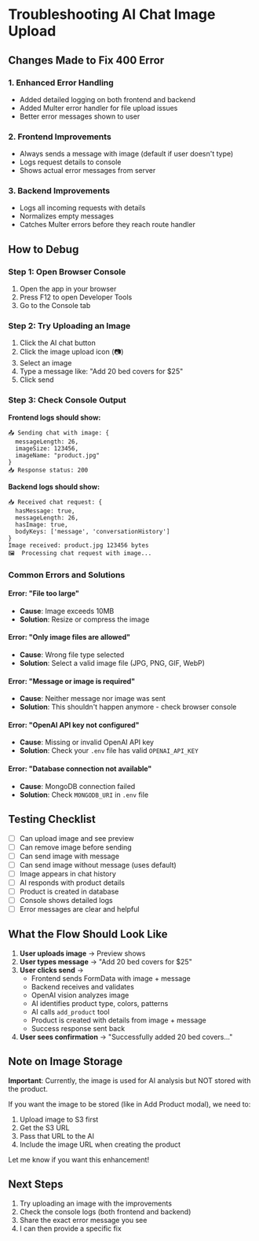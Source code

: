 # Troubleshooting AI Chat Image Upload

## Changes Made to Fix 400 Error

### 1. Enhanced Error Handling
- Added detailed logging on both frontend and backend
- Added Multer error handler for file upload issues
- Better error messages shown to user

### 2. Frontend Improvements
- Always sends a message with image (default if user doesn't type)
- Logs request details to console
- Shows actual error messages from server

### 3. Backend Improvements
- Logs all incoming requests with details
- Normalizes empty messages
- Catches Multer errors before they reach route handler

## How to Debug

### Step 1: Open Browser Console
1. Open the app in your browser
2. Press F12 to open Developer Tools
3. Go to the Console tab

### Step 2: Try Uploading an Image
1. Click the AI chat button
2. Click the image upload icon (📷)
3. Select an image
4. Type a message like: "Add 20 bed covers for $25"
5. Click send

### Step 3: Check Console Output

**Frontend logs should show:**
```
📤 Sending chat with image: {
  messageLength: 26,
  imageSize: 123456,
  imageName: "product.jpg"
}
📥 Response status: 200
```

**Backend logs should show:**
```
📥 Received chat request: {
  hasMessage: true,
  messageLength: 26,
  hasImage: true,
  bodyKeys: ['message', 'conversationHistory']
}
Image received: product.jpg 123456 bytes
🖼️  Processing chat request with image...
```

### Common Errors and Solutions

#### Error: "File too large"
- **Cause**: Image exceeds 10MB
- **Solution**: Resize or compress the image

#### Error: "Only image files are allowed"
- **Cause**: Wrong file type selected
- **Solution**: Select a valid image file (JPG, PNG, GIF, WebP)

#### Error: "Message or image is required"
- **Cause**: Neither message nor image was sent
- **Solution**: This shouldn't happen anymore - check browser console

#### Error: "OpenAI API key not configured"
- **Cause**: Missing or invalid OpenAI API key
- **Solution**: Check your `.env` file has valid `OPENAI_API_KEY`

#### Error: "Database connection not available"
- **Cause**: MongoDB connection failed
- **Solution**: Check `MONGODB_URI` in `.env` file

## Testing Checklist

- [ ] Can upload image and see preview
- [ ] Can remove image before sending
- [ ] Can send image with message
- [ ] Can send image without message (uses default)
- [ ] Image appears in chat history
- [ ] AI responds with product details
- [ ] Product is created in database
- [ ] Console shows detailed logs
- [ ] Error messages are clear and helpful

## What the Flow Should Look Like

1. **User uploads image** → Preview shows
2. **User types message** → "Add 20 bed covers for $25"
3. **User clicks send** → 
   - Frontend sends FormData with image + message
   - Backend receives and validates
   - OpenAI vision analyzes image
   - AI identifies product type, colors, patterns
   - AI calls `add_product` tool
   - Product is created with details from image + message
   - Success response sent back
4. **User sees confirmation** → "Successfully added 20 bed covers..."

## Note on Image Storage

**Important**: Currently, the image is used for AI analysis but NOT stored with the product.

If you want the image to be stored (like in Add Product modal), we need to:
1. Upload image to S3 first
2. Get the S3 URL
3. Pass that URL to the AI
4. Include the image URL when creating the product

Let me know if you want this enhancement!

## Next Steps

1. Try uploading an image with the improvements
2. Check the console logs (both frontend and backend)
3. Share the exact error message you see
4. I can then provide a specific fix

